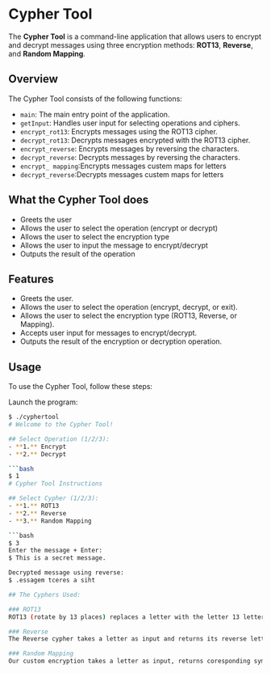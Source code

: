 # Cypher Tool

The **Cypher Tool** is a command-line application that allows users to encrypt and decrypt messages using three encryption methods: **ROT13**, **Reverse**, and  **Random Mapping**.

## Overview

The Cypher Tool consists of the following functions:

- `main`: The main entry point of the application.
- `getInput`: Handles user input for selecting operations and ciphers.
- `encrypt_rot13`: Encrypts messages using the ROT13 cipher.
- `decrypt_rot13`: Decrypts messages encrypted with the ROT13 cipher.
- `encrypt_reverse`: Encrypts messages by reversing the characters.
- `decrypt_reverse`: Decrypts messages  by reversing the characters.
- `encrypt_ mapping`:Encrypts messages custem maps for letters
- `decrypt_reverse`:Decrypts messages custem maps for letters

## What the Cypher Tool does

- Greets the user
- Allows the user to select the operation (encrypt or decrypt)
- Allows the user to select the encryption type
- Allows the user to input the message to encrypt/decrypt
- Outputs the result of the operation


## Features

- Greets the user.
- Allows the user to select the operation (encrypt, decrypt, or exit).
- Allows the user to select the encryption type (ROT13, Reverse, or Mapping).
- Accepts user input for messages to encrypt/decrypt.
- Outputs the result of the encryption or decryption operation.

## Usage

To use the Cypher Tool, follow these steps:

Launch the program:
```bash
$ ./cyphertool
# Welcome to the Cypher Tool!

## Select Operation (1/2/3):
- **1.** Encrypt
- **2.** Decrypt

```bash
$ 1
# Cypher Tool Instructions

## Select Cypher (1/2/3):
- **1.** ROT13
- **2.** Reverse
- **3.** Random Mapping

```bash
$ 3
Enter the message + Enter:
$ This is a secret message.

Decrypted message using reverse:
$ .essagem tceres a siht

## The Cyphers Used:

### ROT13
ROT13 (rotate by 13 places) replaces a letter with the letter 13 letters after it in the alphabet.

### Reverse
The Reverse cypher takes a letter as input and returns its reverse letter in the Latin alphabet.

### Random Mapping
Our custom encryption takes a letter as input, returns coresponding symbols from the map list letter in the Latin alphabet.
